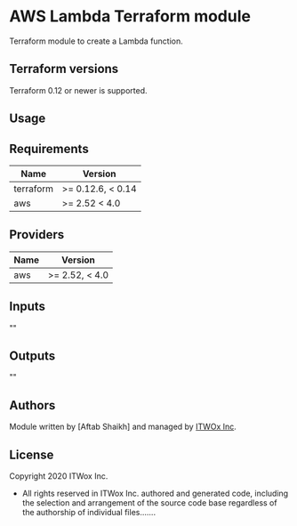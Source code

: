 # AWS Lambda Terraform module

Terraform module to create a Lambda function.

## Terraform versions

Terraform 0.12 or newer is supported.

## Usage


## Requirements

| Name | Version |
|------|---------|
| terraform | >= 0.12.6, < 0.14 |
| aws | >= 2.52 < 4.0 |

## Providers

| Name | Version |
|------|---------|
| aws | >= 2.52, < 4.0 |

## Inputs
  ""

## Outputs

 ""

## Authors

Module written by [Aftab Shaikh] and managed by [ITWOx Inc](https://itwox.com/).

## License

Copyright 2020 ITWox Inc.
 
 * All rights reserved in ITWox Inc. authored and generated code, including the
   selection and arrangement of the source code base regardless of the authorship
   of individual files.......
